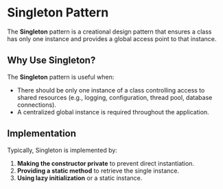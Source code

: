 # Singleton Pattern

The **Singleton** pattern is a creational design pattern that ensures a class has only one instance and provides a global access point to that instance.

## Why Use Singleton?

The **Singleton** pattern is useful when:
- There should be only one instance of a class controlling access to shared resources (e.g., logging, configuration, thread pool, database connections).
- A centralized global instance is required throughout the application.

## Implementation

Typically, Singleton is implemented by:
1. **Making the constructor private** to prevent direct instantiation.
2. **Providing a static method** to retrieve the single instance.
3. **Using lazy initialization** or a static instance.

